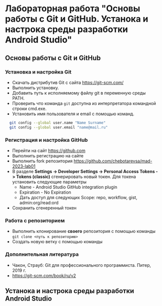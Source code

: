 # Лабораторная работа "Основы работы с Git и GitHub. Устанока и настрока среды разработки  Android Studio"
## Основы работы с Git и GitHub
### Установка и настройка Git
+ Скачать дистрибутив Git с сайта https://git-scm.com/
+ Выполнить установку. 
+ Добавить путь к исполняемому файлу git в переменную среды PATH.
+ Проверить что команда ```git``` доступна из интерпретатора командной строки cmd.exe.
+ Установить имя пользователя и email с помощью команд.
```bash
  git config --global user.name "Name Surname"
  git config --global user.email "name@mail.ru"
```
### Регистрация и настройка GitHub
+ Перейти на сайт https://github.com
+ Выполнить регистрацию на сайте
+ Выполнить fork репозитория https://github.com/chebotarevsa/mad-2023-lab01
+ В разделе **Settings -> Developer Settings -> Personal Access Tokens -> Tokens (classic)** сгенерировать новый токен.
  Для токена установить следующие параметры
  + Name - Android Studio GitHub integration plugin
  + Expiration - No Expiration
  + Дать доступ для следующих Scope: repo, workflow, gist, admin:org/read:ord
+ Сохранить сгенеренный токен

### Работа с репозиторием
+ Выполнить клонирование **своего** репозитория с помощью команды ```git clone <путь к репозиторию>```
+ Создать новую ветку с помощью команды 

### Дополнительная литература
+ Чакон, Страуб: Git для профессионального программиста. Питер, 2019 г.
+ https://git-scm.com/book/ru/v2  

## Устанока и настрока среды разработки  Android Studio
